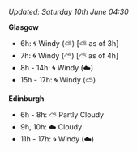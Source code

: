 *Updated: Saturday 10th June 04:30*

**Glasgow**

* 6h: :cyclone: Windy (:partly_sunny:) [:partly_sunny: as of 3h]
* 7h: :cyclone: Windy (:partly_sunny:) [:partly_sunny: as of 4h]
* 8h - 14h: :cyclone: Windy (:cloud:)
* 15h - 17h: :cyclone: Windy (:partly_sunny:)

**Edinburgh**

* 6h - 8h: :partly_sunny: Partly Cloudy
* 9h, 10h: :cloud: Cloudy
* 11h - 17h: :cyclone: Windy (:cloud:)
